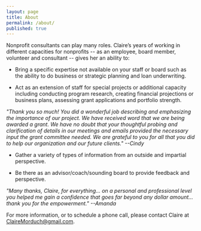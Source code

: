 ```yaml
---
layout: page
title: About
permalink: /about/
published: true
---
```




Nonprofit consultants can play many roles.  Claire’s years of working in different capacities for nonprofits -- as an employee, board member, volunteer and consultant -- gives her an ability to:

* Bring a specific expertise not available on your staff or board such as the ability to do business or strategic planning and loan underwriting.

* Act as an extension of staff for special projects or additional capacity including conducting program research, creating financial projections or business plans, assessing grant applications and portfolio strength.

*"Thank you so much! You did a wonderful job describing and emphasizing the importance of our project. We have received word that we are being awarded a grant.  We have no doubt that your thoughtful probing and clarification of details in our meetings and emails provided the necessary input the grant committee needed. We are grateful to you for all that you did to help our organization and our future clients." --Cindy*

* Gather a variety of types of information from an outside and impartial perspective.

* Be there as an advisor/coach/sounding board to provide feedback and perspective.


*"Many thanks, Claire, for everything... on a personal and professional level you helped me gain a confidence that goes far beyond any dollar amount... thank you for the empowerment."  --Amanda*


For more information, or to schedule a phone call, please contact Claire at [ClaireMorduch@gmail.com](mailto:clairemorduch@gmail.com).
